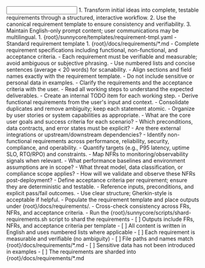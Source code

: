 <input>
  <context>
  1. Transform initial ideas into complete, testable requirements through a structured, interactive workflow.
  2. Use the canonical requirement template to ensure consistency and verifiability.
  3. Maintain English-only prompt content; user communications may be multilingual.
  </context>
  <templates>
  1. {root}/sunnycore/templates/requirement-tmpl.yaml - Standard requirement template
  </templates>
</input>

<output>
1. {root}/docs/requirements/*.md - Complete requirement specifications including functional, non-functional, and acceptance criteria.
</output>

<constraints importance="Important">
- Each requirement must be verifiable and measurable; avoid ambiguous or subjective phrasing.
- Use numbered lists and concise sentences (average < 20 words) for scanability.
- Align sections and field names exactly with the requirement template.
- Do not include sensitive or personal data in examples.
- Clarify the requirements and the acceptance criteria with the user.
</constraints>

<workflow importance="Important">
  <stage id="1, init">
  <tools: todo-list>
  - Read all working steps to understand the expected deliverables.
  - Create an internal TODO item for each working step.
  </tools: todo-list>
  </stage>

  <stage id="2, functional">
  <tools: sequential-thinking>
  - Derive functional requirements from the user's input and context.
  - Consolidate duplicates and remove ambiguity; keep each statement atomic.
  - Organize by user stories or system capabilities as appropriate.
  </tools: sequential-thinking>

  <questions>
  - What are the core user goals and success criteria for each scenario?
  - Which preconditions, data contracts, and error states must be explicit?
  - Are there external integrations or upstream/downstream dependencies?
  </questions>
  </stage>

  <stage id="3, nonfunctional">
  <tools: sequential-thinking>
  - Identify non-functional requirements across performance, reliability, security, compliance, and operability.
  - Quantify targets (e.g., P95 latency, uptime SLO, RTO/RPO) and constraints.
  - Map NFRs to monitoring/observability signals when relevant.
  </tools: sequential-thinking>
  
  <questions>
  - What performance baselines and environment assumptions are in scope?
  - What threat model, data classification, or compliance scope applies?
  - How will we validate and observe these NFRs post-deployment?
  </questions>
  </stage>

  <stage id="4, acceptance">
  <tools: sequential-thinking>
  - Define acceptance criteria per requirement; ensure they are deterministic and testable.
  - Reference inputs, preconditions, and explicit pass/fail outcomes.
  - Use clear structure; Gherkin-style is acceptable if helpful.
  </tools: sequential-thinking>
  </stage>

  <stage id="5, finalize">
  - Populate the requirement template and place outputs under {root}/docs/requirements/.
  - Cross-check consistency across FRs, NFRs, and acceptance criteria.
  - Run the {root}/sunnycore/scripts/shard-requirements.sh script to shard the requirements

  <checks>
  - [ ] Outputs include FRs, NFRs, and acceptance criteria per template
  - [ ] All content is written in English and uses numbered lists where applicable
  - [ ] Each requirement is measurable and verifiable (no ambiguity)
  - [ ] File paths and names match {root}/docs/requirements/*.md
  - [ ] Sensitive data has not been introduced in examples
  - [ ] The requirements are sharded into {root}/docs/requirements/*.md
  </checks>
  </stage>
</workflow>